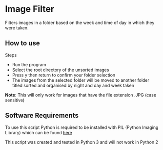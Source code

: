 <h1>Image Filter</h1>
<p>Filters images in a folder based on the week and time of day in which they were taken.</p>
<h2>How to use</h2>
Steps
<ul>
	<li>Run the program</li>
	<li>Select the root directory of the unsorted images</li>
	<li>Press y then return to confirm your folder selection</li>
	<li>The images from the selected folder will be moved to another folder titled sorted and organised by night and day and week taken</li>
</ul>
<p><b>Note:</b> This will only work for images that have the file extension .JPG (case sensitive)</p>
<h2>Software Requirements</h2>
<p>To use this script Python is required to be installed with PIL (Python Imaging Library) which can be found <a href="http://www.pythonware.com/products/pil/">here</a></p>
<p>This script was created and tested in Python 3 and will not work in Python 2</p>
